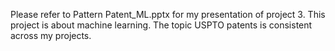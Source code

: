 Please refer to Pattern Patent_ML.pptx for my presentation of project 3. This project is about machine learning. The topic USPTO patents is consistent across my projects.